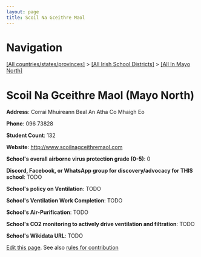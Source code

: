```yaml
---
layout: page
title: Scoil Na Gceithre Maol
---
```

# Navigation

[[All countries/states/provinces]](../../..) > [[All Irish School Districts]](../..) > [[All In Mayo North]](..)

# Scoil Na Gceithre Maol (Mayo North)

**Address**: Corrai Mhuireann Beal An Atha Co Mhaigh Eo

**Phone**: 096 73828

**Student Count**: 132

**Website**: <http://www.scoilnagceithremaol.com>

**School's overall airborne virus protection grade (0-5)**: 0

**Discord, Facebook, or WhatsApp group for discovery/advocacy for THIS school**: TODO

**School's policy on Ventilation**: TODO

**School's Ventilation Work Completion**: TODO

**School's Air-Purification**: TODO

**School's CO2 monitoring to actively drive ventilation and filtration**: TODO

**School's Wikidata URL**: TODO


[Edit this page](https://github.com/ventilate-schools/Ireland/edit/main/./Mayo_North/Scoil_Na_Gceithre_Maol.md). See also [rules for contribution](../../../contribution-rules/)
